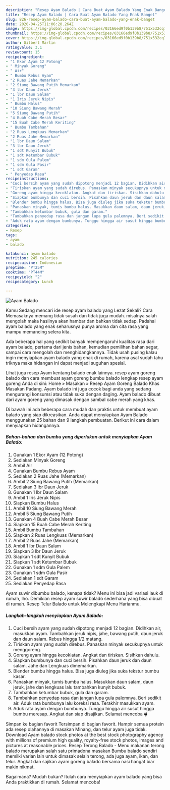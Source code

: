 ```yaml
---
description: "Resep Ayam Balado | Cara Buat Ayam Balado Yang Enak Banget"
title: "Resep Ayam Balado | Cara Buat Ayam Balado Yang Enak Banget"
slug: 826-resep-ayam-balado-cara-buat-ayam-balado-yang-enak-banget
date: 2020-04-25T11:06:20.264Z
image: https://img-global.cpcdn.com/recipes/03166ed9f0b139b8/751x532cq70/ayam-balado-foto-resep-utama.jpg
thumbnail: https://img-global.cpcdn.com/recipes/03166ed9f0b139b8/751x532cq70/ayam-balado-foto-resep-utama.jpg
cover: https://img-global.cpcdn.com/recipes/03166ed9f0b139b8/751x532cq70/ayam-balado-foto-resep-utama.jpg
author: Gilbert Martin
ratingvalue: 3.1
reviewcount: 15
recipeingredient:
- "1 Ekor Ayam 12 Potong"
- " Minyak Goreng"
- " Air"
- " Bumbu Rebus Ayam"
- "2 Ruas Jahe Memarkan"
- "2 Siung Bawang Putih Memarkan"
- "3 lbr Daun Jeruk"
- "1 lbr Daun Salam"
- "1 Iris Jeruk Nipis"
- " Bumbu Halus"
- "10 Siung Bawang Merah"
- "5 Siung Bawang Putih"
- "4 Buah Cabe Merah Besar"
- "15 Buah Cabe Merah Keriting"
- " Bumbu Tambahan"
- "2 Ruas Lengkuas Memarkan"
- "2 Ruas Jahe Memarkan"
- "1 lbr Daun Salam"
- "3 lbr Daun Jeruk"
- "1 sdt Kunyit Bubuk"
- "1 sdt Ketumbar Bubuk"
- "1 sdm Gula Palem"
- "1 sdm Gula Pasir"
- "1 sdt Garam"
- " Penyedap Rasa"
recipeinstructions:
- "Cuci bersih ayam yang sudah dipotong menjadi 12 bagian. Didihkan air, masukkan ayam. Tambahkan jeruk nipis, jahe, bawang putih, daun jeruk dan daun salam. Rebus hingga 1/2 matang."
- "Tiriskan ayam yang sudah direbus. Panaskan minyak secukupnya untuk menggoreng."
- "Goreng ayam hingga kecoklatan. Angkat dan tiriskan. Sisihkan dahulu."
- "Siapkan bumbunya dan cuci bersih. Pisahkan daun jeruk dan daun salam. Jahe dan Lengkuas dimemarkan."
- "Blender bumbu hingga halus. Bisa juga diuleg jika suka tekstur bumbu kasar."
- "Panaskan minyak, tumis bumbu halus. Masukkan daun salam, daun jeruk, jahe dan lengkuas lalu tambahkan kunyit bubuk."
- "Tambahkan ketumbar bubuk, gula dan garam."
- "Tambahkan penyedap rasa dan jangan lupa gula palemnya. Beri sedikit air. Aduk rata bumbunya lalu koreksi rasa. Terakhir masukkan ayam."
- "Aduk rata ayam dengan bumbunya. Tunggu hingga air susut hingga bumbu meresap. Angkat dan siap disajikan. Selamat mencoba 🍀"
categories:
- Resep
tags:
- ayam
- balado

katakunci: ayam balado 
nutrition: 245 calories
recipecuisine: Indonesian
preptime: "PT25M"
cooktime: "PT44M"
recipeyield: "2"
recipecategory: Lunch

---
```



![Ayam Balado](https://img-global.cpcdn.com/recipes/03166ed9f0b139b8/751x532cq70/ayam-balado-foto-resep-utama.jpg)

Kamu Sedang mencari ide resep ayam balado yang Lezat Sekali? Cara Memasaknya memang tidak susah dan tidak juga mudah. misalnya salah mengolah maka hasilnya akan hambar dan bahkan tidak sedap. Padahal ayam balado yang enak seharusnya punya aroma dan cita rasa yang mampu memancing selera kita.

Ada beberapa hal yang sedikit banyak mempengaruhi kualitas rasa dari ayam balado, pertama dari jenis bahan, kemudian pemilihan bahan segar, sampai cara mengolah dan menghidangkannya. Tidak usah pusing kalau ingin menyiapkan ayam balado yang enak di rumah, karena asal sudah tahu triknya maka hidangan ini dapat menjadi suguhan spesial.

Lihat juga resep Ayam kentang balado enak lainnya. resep ayam goreng balado dan cara membuat ayam goreng bumbu balado lengkap resep ayam goreng Anda di sini: Home » Masakan » Resep Ayam Goreng Balado Khas Masakan Padang. Ayam balado ini juga cocok bagi anda yang sedang mengurangi konsumsi atau tidak suka dengan daging. Ayam balado dibuat dari ayam goreng yang dimasak dengan sambal cabe merah yang khas.


Di bawah ini ada beberapa cara mudah dan praktis untuk membuat ayam balado yang siap dikreasikan. Anda dapat menyiapkan Ayam Balado menggunakan 25 bahan dan 9 langkah pembuatan. Berikut ini cara dalam menyiapkan hidangannya.

<!--inarticleads1-->

##### Bahan-bahan dan bumbu yang diperlukan untuk menyiapkan Ayam Balado:

1. Gunakan 1 Ekor Ayam (12 Potong)
1. Sediakan  Minyak Goreng
1. Ambil  Air
1. Gunakan  Bumbu Rebus Ayam
1. Sediakan 2 Ruas Jahe (Memarkan)
1. Ambil 2 Siung Bawang Putih (Memarkan)
1. Sediakan 3 lbr Daun Jeruk
1. Gunakan 1 lbr Daun Salam
1. Ambil 1 Iris Jeruk Nipis
1. Siapkan  Bumbu Halus
1. Ambil 10 Siung Bawang Merah
1. Ambil 5 Siung Bawang Putih
1. Gunakan 4 Buah Cabe Merah Besar
1. Siapkan 15 Buah Cabe Merah Keriting
1. Ambil  Bumbu Tambahan
1. Siapkan 2 Ruas Lengkuas (Memarkan)
1. Ambil 2 Ruas Jahe (Memarkan)
1. Ambil 1 lbr Daun Salam
1. Siapkan 3 lbr Daun Jeruk
1. Siapkan 1 sdt Kunyit Bubuk
1. Siapkan 1 sdt Ketumbar Bubuk
1. Gunakan 1 sdm Gula Palem
1. Gunakan 1 sdm Gula Pasir
1. Sediakan 1 sdt Garam
1. Sediakan  Penyedap Rasa


Ayam suwir dibumbu balado, kenapa tidak? Menu ini bisa jadi variasi lauk di rumah, lho. Demikian resep ayam suwir balado sederhana yang bisa dibuat di rumah. Resep Telur Balado untuk Melengkapi Menu Harianmu. 

<!--inarticleads2-->

##### Langkah-langkah menyiapkan Ayam Balado:

1. Cuci bersih ayam yang sudah dipotong menjadi 12 bagian. Didihkan air, masukkan ayam. Tambahkan jeruk nipis, jahe, bawang putih, daun jeruk dan daun salam. Rebus hingga 1/2 matang.
1. Tiriskan ayam yang sudah direbus. Panaskan minyak secukupnya untuk menggoreng.
1. Goreng ayam hingga kecoklatan. Angkat dan tiriskan. Sisihkan dahulu.
1. Siapkan bumbunya dan cuci bersih. Pisahkan daun jeruk dan daun salam. Jahe dan Lengkuas dimemarkan.
1. Blender bumbu hingga halus. Bisa juga diuleg jika suka tekstur bumbu kasar.
1. Panaskan minyak, tumis bumbu halus. Masukkan daun salam, daun jeruk, jahe dan lengkuas lalu tambahkan kunyit bubuk.
1. Tambahkan ketumbar bubuk, gula dan garam.
1. Tambahkan penyedap rasa dan jangan lupa gula palemnya. Beri sedikit air. Aduk rata bumbunya lalu koreksi rasa. Terakhir masukkan ayam.
1. Aduk rata ayam dengan bumbunya. Tunggu hingga air susut hingga bumbu meresap. Angkat dan siap disajikan. Selamat mencoba 🍀


Simpan ke bagian favorit Tersimpan di bagian favorit. Hampir semua protein ada resep olahannya di masakan Minang, dan telur ayam juga tidak. Download Ayam balado stock photos at the best stock photography agency with millions of premium high quality, royalty-free stock photos, images and pictures at reasonable prices. Resep Terong Balado - Menu makanan terong balado merupakan salah satu primadona masakan Bumbu balado sendiri memilki varian lain untuk dimasak selain terong, ada juga ayam, ikan, dan telur. Angkat dan sajikan ayam goreng balado bersama nasi hangat biar makin nikmat. 

Bagaimana? Mudah bukan? Itulah cara menyiapkan ayam balado yang bisa Anda praktikkan di rumah. Selamat mencoba!
